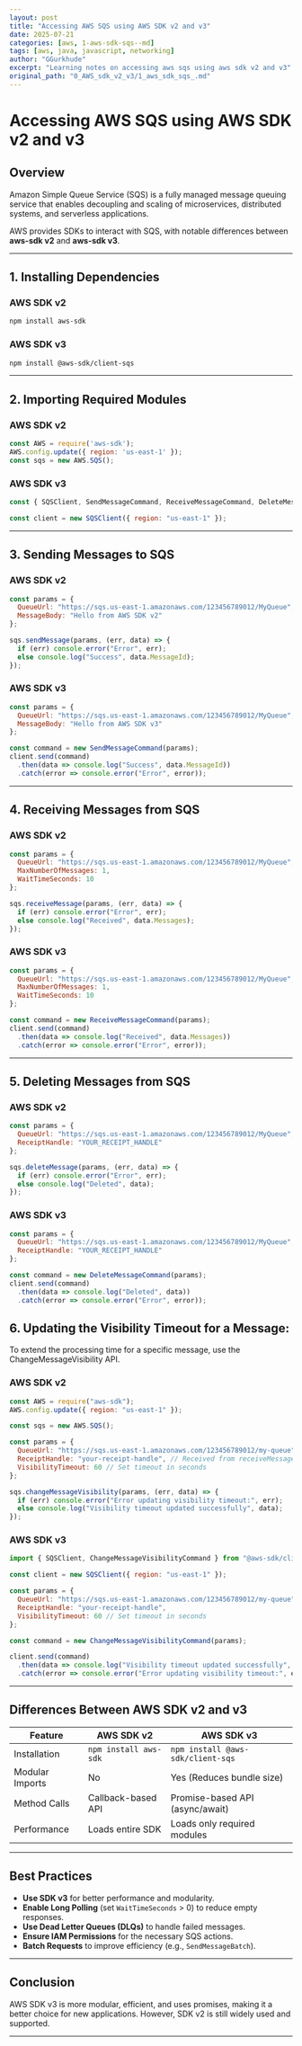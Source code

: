 ```yaml
---
layout: post
title: "Accessing AWS SQS using AWS SDK v2 and v3"
date: 2025-07-21
categories: [aws, 1-aws-sdk-sqs--md]
tags: [aws, java, javascript, networking]
author: "GGurkhude"
excerpt: "Learning notes on accessing aws sqs using aws sdk v2 and v3"
original_path: "0_AWS_sdk_v2_v3/1_aws_sdk_sqs_.md"
---
```


# Accessing AWS SQS using AWS SDK v2 and v3

## Overview
Amazon Simple Queue Service (SQS) is a fully managed message queuing service that enables decoupling and scaling of microservices, distributed systems, and serverless applications.

AWS provides SDKs to interact with SQS, with notable differences between **aws-sdk v2** and **aws-sdk v3**.

---

## 1. Installing Dependencies

### AWS SDK v2
```sh
npm install aws-sdk
```

### AWS SDK v3
```sh
npm install @aws-sdk/client-sqs
```

---

## 2. Importing Required Modules

### AWS SDK v2
```javascript
const AWS = require('aws-sdk');
AWS.config.update({ region: 'us-east-1' });
const sqs = new AWS.SQS();
```

### AWS SDK v3
```javascript
const { SQSClient, SendMessageCommand, ReceiveMessageCommand, DeleteMessageCommand } = require("@aws-sdk/client-sqs");

const client = new SQSClient({ region: "us-east-1" });
```

---

## 3. Sending Messages to SQS

### AWS SDK v2
```javascript
const params = {
  QueueUrl: "https://sqs.us-east-1.amazonaws.com/123456789012/MyQueue",
  MessageBody: "Hello from AWS SDK v2"
};

sqs.sendMessage(params, (err, data) => {
  if (err) console.error("Error", err);
  else console.log("Success", data.MessageId);
});
```

### AWS SDK v3
```javascript
const params = {
  QueueUrl: "https://sqs.us-east-1.amazonaws.com/123456789012/MyQueue",
  MessageBody: "Hello from AWS SDK v3"
};

const command = new SendMessageCommand(params);
client.send(command)
  .then(data => console.log("Success", data.MessageId))
  .catch(error => console.error("Error", error));
```

---

## 4. Receiving Messages from SQS

### AWS SDK v2
```javascript
const params = {
  QueueUrl: "https://sqs.us-east-1.amazonaws.com/123456789012/MyQueue",
  MaxNumberOfMessages: 1,
  WaitTimeSeconds: 10
};

sqs.receiveMessage(params, (err, data) => {
  if (err) console.error("Error", err);
  else console.log("Received", data.Messages);
});
```

### AWS SDK v3
```javascript
const params = {
  QueueUrl: "https://sqs.us-east-1.amazonaws.com/123456789012/MyQueue",
  MaxNumberOfMessages: 1,
  WaitTimeSeconds: 10
};

const command = new ReceiveMessageCommand(params);
client.send(command)
  .then(data => console.log("Received", data.Messages))
  .catch(error => console.error("Error", error));
```

---

## 5. Deleting Messages from SQS

### AWS SDK v2
```javascript
const params = {
  QueueUrl: "https://sqs.us-east-1.amazonaws.com/123456789012/MyQueue",
  ReceiptHandle: "YOUR_RECEIPT_HANDLE"
};

sqs.deleteMessage(params, (err, data) => {
  if (err) console.error("Error", err);
  else console.log("Deleted", data);
});
```

### AWS SDK v3
```javascript
const params = {
  QueueUrl: "https://sqs.us-east-1.amazonaws.com/123456789012/MyQueue",
  ReceiptHandle: "YOUR_RECEIPT_HANDLE"
};

const command = new DeleteMessageCommand(params);
client.send(command)
  .then(data => console.log("Deleted", data))
  .catch(error => console.error("Error", error));
```

## 6. Updating the Visibility Timeout for a Message:


To extend the processing time for a specific message, use the ChangeMessageVisibility API.
### AWS SDK v2
```javascript
const AWS = require("aws-sdk");
AWS.config.update({ region: "us-east-1" });

const sqs = new AWS.SQS();

const params = {
  QueueUrl: "https://sqs.us-east-1.amazonaws.com/123456789012/my-queue",
  ReceiptHandle: "your-receipt-handle", // Received from receiveMessage()
  VisibilityTimeout: 60 // Set timeout in seconds
};

sqs.changeMessageVisibility(params, (err, data) => {
  if (err) console.error("Error updating visibility timeout:", err);
  else console.log("Visibility timeout updated successfully", data);
});

```

### AWS SDK v3
```javascript
import { SQSClient, ChangeMessageVisibilityCommand } from "@aws-sdk/client-sqs";

const client = new SQSClient({ region: "us-east-1" });

const params = {
  QueueUrl: "https://sqs.us-east-1.amazonaws.com/123456789012/my-queue",
  ReceiptHandle: "your-receipt-handle",
  VisibilityTimeout: 60 // Set timeout in seconds
};

const command = new ChangeMessageVisibilityCommand(params);

client.send(command)
  .then(data => console.log("Visibility timeout updated successfully", data))
  .catch(error => console.error("Error updating visibility timeout:", error));

```

---

##  Differences Between AWS SDK v2 and v3

| Feature                | AWS SDK v2                      | AWS SDK v3                      |
|------------------------|--------------------------------|--------------------------------|
| Installation          | `npm install aws-sdk`          | `npm install @aws-sdk/client-sqs` |
| Modular Imports      | No                              | Yes (Reduces bundle size)      |
| Method Calls         | Callback-based API             | Promise-based API (async/await) |
| Performance          | Loads entire SDK               | Loads only required modules    |

---

##  Best Practices
- **Use SDK v3** for better performance and modularity.
- **Enable Long Polling** (set `WaitTimeSeconds` > 0) to reduce empty responses.
- **Use Dead Letter Queues (DLQs)** to handle failed messages.
- **Ensure IAM Permissions** for the necessary SQS actions.
- **Batch Requests** to improve efficiency (e.g., `SendMessageBatch`).

---

##  Conclusion
AWS SDK v3 is more modular, efficient, and uses promises, making it a better choice for new applications. However, SDK v2 is still widely used and supported.

---


